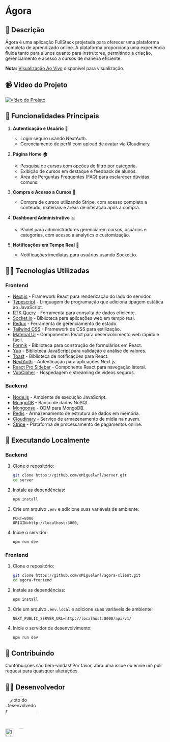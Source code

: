# Ágora

## 📜 Descrição

Ágora é uma aplicação FullStack projetada para oferecer uma plataforma completa de aprendizado online. A plataforma proporciona uma experiência fluida tanto para alunos quanto para instrutores, permitindo a criação, gerenciamento e acesso a cursos de maneira eficiente.

**Nota:** [Visualização Ao Vivo](https://agora-client-azure.vercel.app/) disponível para visualização.

## 📹 Vídeo do Projeto

[![Vídeo do Projeto](https://img.youtube.com/vi/86aa513f-f2fc-4299-b116-d7f78ddd01a6/0.jpg)](https://github.com/user-attachments/assets/28245e41-b42c-47bc-9e44-4c3b8edf9c19)

## 🔨 Funcionalidades Principais

1. **Autenticação e Usuário** 🔐
   - Login seguro usando NextAuth.
   - Gerenciamento de perfil com upload de avatar via Cloudinary.

2. **Página Home** 🏠
   - Pesquisa de cursos com opções de filtro por categoria.
   - Exibição de cursos em destaque e feedback de alunos.
   - Área de Perguntas Frequentes (FAQ) para esclarecer dúvidas comuns.

3. **Compra e Acesso a Cursos** 🛒
   - Compra de cursos utilizando Stripe, com acesso completo a conteúdo, materiais e áreas de interação após a compra.

4. **Dashboard Administrativo** 📊
   - Painel para administradores gerenciarem cursos, usuários e categorias, com acesso a analytics e customização.

5. **Notificações em Tempo Real** 🔔
   - Notificações imediatas para usuários usando Socket.io.

## 👩‍💻 Tecnologias Utilizadas

### Frontend

- [Next.js](https://nextjs.org/) - Framework React para renderização do lado do servidor.
- [Typescript](https://www.typescriptlang.org/) - Linguagem de programação que adiciona tipagem estática ao JavaScript.
- [RTK Query](https://redux-toolkit.js.org/rtk-query/overview) - Ferramenta para consulta de dados eficiente.
- [Socket.io](https://socket.io/) - Biblioteca para aplicações web em tempo real.
- [Redux](https://redux.js.org/) - Ferramenta de gerenciamento de estado.
- [Tailwind CSS](https://tailwindcss.com/) - Framework de CSS para estilização.
- [Material UI](https://mui.com/) - Componentes React para desenvolvimento web rápido e fácil.
- [Formik](https://formik.org/) - Biblioteca para construção de formulários em React.
- [Yup](https://github.com/jquense/yup) - Biblioteca JavaScript para validação e análise de valores.
- [Toast](https://react-hot-toast.com/) - Biblioteca de notificações para React.
- [NextAuth](https://next-auth.js.org/) - Autenticação para aplicações Next.js.
- [React Pro Sidebar](https://github.com/azouaoui-med/react-pro-sidebar) - Componente React para navegação lateral.
- [VdoCipher](https://www.vdocipher.com/) - Hospedagem e streaming de vídeos seguros.

### Backend

- [Node.js](https://nodejs.org/) - Ambiente de execução JavaScript.
- [MongoDB](https://www.mongodb.com/) - Banco de dados NoSQL.
- [Mongoose](https://mongoosejs.com/) - ODM para MongoDB.
- [Redis](https://redis.io/) - Armazenamento de estrutura de dados em memória.
- [Cloudinary](https://cloudinary.com/) - Serviço de armazenamento de mídia na nuvem.
- [Stripe](https://stripe.com/) - Plataforma de processamento de pagamentos online.

## 📁 Executando Localmente

### Backend

1. Clone o repositório:
   ```bash
   git clone https://github.com/oMiguelwnl/server.git
   cd server
   ```
2. Instale as dependências:
   ```bash
   npm install
   ```
3. Crie um arquivo `.env` e adicione suas variáveis de ambiente:
   ```env
   PORT=8000
   ORIGIN=http://localhost:3000,
   ```
4. Inicie o servidor:
   ```bash
   npm run dev
   ```

### Frontend

1. Clone o repositório:
   ```bash
   git clone https://github.com/oMiguelwnl/agora-client.git
   cd agora-frontend
   ```
2. Instale as dependências:
   ```bash
   npm install
   ```
3. Crie um arquivo `.env.local` e adicione suas variáveis de ambiente:
   ```env
   NEXT_PUBLIC_SERVER_URL=http://localhost:8000/api/v1/
   ```
4. Inicie o servidor de desenvolvimento:
   ```bash
   npm run dev
   ```

## 🤝 Contribuindo

Contribuições são bem-vindas! Por favor, abra uma issue ou envie um pull request para quaisquer alterações.

## 👩‍💻 Desenvolvedor

<img style="border-radius: 50%;" src="https://avatars.githubusercontent.com/u/134077780?v=4" width="100px;" alt="Foto do Desenvolvedor"/>

<div align="left">
  <a href="https://www.linkedin.com/in/miguel-rafael-almeida/" target="_blank">
    <img src="https://img.shields.io/static/v1?message=LinkedIn&logo=linkedin&label=&color=0077B5&logoColor=white&labelColor=&style=for-the-badge" height="25" alt="linkedin logo"  />
  </a>
</div>

